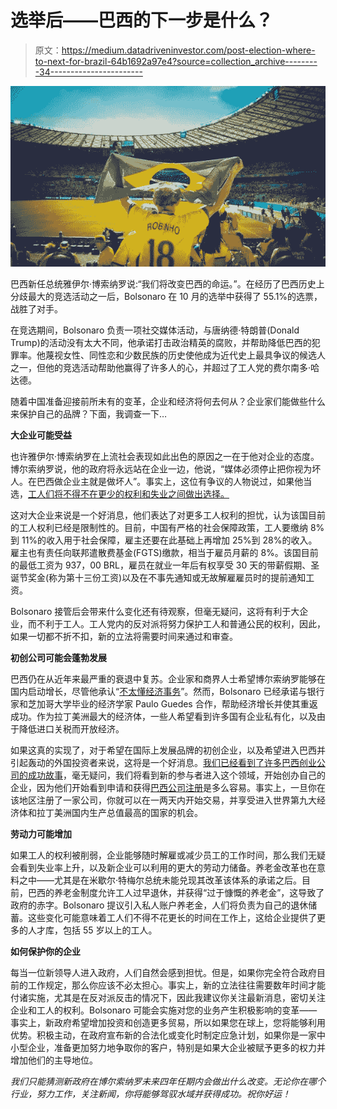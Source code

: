 # 选举后——巴西的下一步是什么？

> 原文：<https://medium.datadriveninvestor.com/post-election-where-to-next-for-brazil-64b1692a97e4?source=collection_archive---------34----------------------->

![](img/0891d244f42e108759cde0ae7046b418.png)

巴西新任总统雅伊尔·博索纳罗说:“我们将改变巴西的命运。”。在经历了巴西历史上分歧最大的竞选活动之一后，Bolsonaro 在 10 月的选举中获得了 55.1%的选票，战胜了对手。

在竞选期间，Bolsonaro 负责一项社交媒体活动，与唐纳德·特朗普(Donald Trump)的活动没有太大不同，他承诺打击政治精英的腐败，并帮助降低巴西的犯罪率。他蔑视女性、同性恋和少数民族的历史使他成为近代史上最具争议的候选人之一，但他的竞选活动帮助他赢得了许多人的心，并超过了工人党的费尔南多·哈达德。

随着中国准备迎接前所未有的变革，企业和经济将何去何从？企业家们能做些什么来保护自己的品牌？下面，我调查一下…

**大企业可能受益**

也许雅伊尔·博索纳罗在上流社会表现如此出色的原因之一在于他对企业的态度。博尔索纳罗说，他的政府将永远站在企业一边，他说，“媒体必须停止把你视为坏人。在巴西做企业主就是做坏人”。事实上，这位有争议的人物说过，如果他当选，[工人们将不得不在更少的权利和失业之间做出选择。](http://bolsonaro)

这对大企业来说是一个好消息，他们表达了对更多工人权利的担忧，认为该国目前的工人权利已经是限制性的。目前，中国有严格的社会保障政策，工人要缴纳 8%到 11%的收入用于社会保障，雇主还要在此基础上再增加 25%到 28%的收入。雇主也有责任向联邦遣散费基金(FGTS)缴款，相当于雇员月薪的 8%。该国目前的最低工资为 937，00 BRL，雇员在就业一年后有权享受 30 天的带薪假期、圣诞节奖金(称为第十三份工资)以及在不事先通知或无故解雇雇员时的提前通知工资。

Bolsonaro 接管后会带来什么变化还有待观察，但毫无疑问，这将有利于大企业，而不利于工人。工人党内的反对派将努力保护工人和普通公民的权利，因此，如果一切都不折不扣，新的立法将需要时间来通过和审查。

**初创公司可能会蓬勃发展**

巴西仍在从近年来最严重的衰退中复苏。企业家和商界人士希望博尔索纳罗能够在国内启动增长，尽管他承认“[不太懂经济事务](https://www.miamiherald.com/news/business/article220777210.html)”。然而，Bolsonaro 已经承诺与银行家和芝加哥大学毕业的经济学家 Paulo Guedes 合作，帮助经济增长并使其重返成功。作为拉丁美洲最大的经济体，一些人希望看到许多国有企业私有化，以及由于降低进口关税而开放经济。

如果这真的实现了，对于希望在国际上发展品牌的初创企业，以及希望进入巴西并引起轰动的外国投资者来说，这将是一个好消息。[我们已经看到了许多巴西创业公司的成功故事](http://www.theglobaldispatch.com/startups-showing-the-most-potential-in-brazil-14929/)，毫无疑问，我们将看到新的参与者进入这个领域，开始创办自己的企业，因为他们开始看到申请和获得[巴西公司注册](https://www.bizlatinhub.com/company-formation-brazil/)是多么容易。事实上，一旦你在该地区注册了一家公司，你就可以在一两天内开始交易，并享受进入世界第九大经济体和拉丁美洲国内生产总值最高的国家的机会。

**劳动力可能增加**

如果工人的权利被削弱，企业能够随时解雇或减少员工的工作时间，那么我们无疑会看到失业率上升，以及新企业可以利用的更大的劳动力储备。养老金改革也在意料之中——尤其是在米歇尔·特梅尔总统未能兑现其改革该体系的承诺之后。目前，巴西的养老金制度允许工人过早退休，并获得“过于慷慨的养老金”，这导致了政府的赤字。Bolsonaro 提议引入私人账户养老金，人们将负责为自己的退休储蓄。这些变化可能意味着工人们不得不花更长的时间在工作上，这给企业提供了更多的人才库，包括 55 岁以上的工人。

**如何保护你的企业**

每当一位新领导人进入政府，人们自然会感到担忧。但是，如果你完全符合政府目前的工作规定，那么你应该不必太担心。事实上，新的立法往往需要数年时间才能付诸实施，尤其是在反对派反击的情况下，因此我建议你关注最新消息，密切关注企业和工人的权利。Bolsonaro 可能会实施对您的业务产生积极影响的变革——事实上，新政府希望增加投资和创造更多贸易，所以如果您在球上，您将能够利用优势。积极主动，在政府宣布新的合法化或变化时制定应急计划，如果你是一家中小型企业，准备更加努力地争取你的客户，特别是如果大企业被赋予更多的权力并增加他们的主导地位。

*我们只能猜测新政府在博尔索纳罗未来四年任期内会做出什么改变。无论你在哪个行业，努力工作，关注新闻，你将能够驾驭水域并获得成功。祝你好运！*